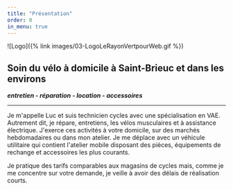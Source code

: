```yaml
---
title: "Présentation"
order: 0
in_menu: true
---
```

![Logo]({% link images/03-LogoLeRayonVertpourWeb.gif %})

## Soin du vélo à domicile à Saint-Brieuc et dans les environs

**_entretien - réparation - location - accessoires_**

--- 

Je m'appelle Luc et suis technicien cycles avec une spécialisation en VAE. Autrement dit, je répare, entretiens, les vélos musculaires et à assistance électrique. 
J'exerce ces activités à votre domicile, sur des marchés hebdomadaires ou dans mon atelier.
Je me déplace avec un véhicule utilitaire qui contient l'atelier mobile disposant des pièces, équipements de rechange et accessoires les plus courants.

Je pratique des tarifs comparables aux magasins de cycles mais, comme je me concentre sur votre demande, je veille à avoir des délais de réalisation courts. 